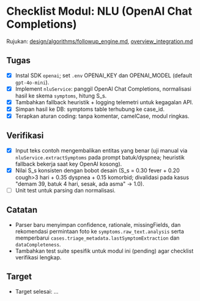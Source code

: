 # Checklist Modul: NLU (OpenAI Chat Completions)

Rujukan: [design/algorithms/followup_engine.md](../../design/algorithms/followup_engine.md), [overview_integration.md](../../overview_integration.md)

## Tugas

- [x] Instal SDK `openai`; set `.env` OPENAI_KEY dan OPENAI_MODEL (default `gpt-4o-mini`).
- [x] Implement `nluService`: panggil OpenAI Chat Completions, normalisasi hasil ke skema `symptoms`, hitung S_s.
- [x] Tambahkan fallback heuristik + logging telemetri untuk kegagalan API.
- [x] Simpan hasil ke DB: symptoms table terhubung ke case_id.
- [x] Terapkan aturan coding: tanpa komentar, camelCase, modul ringkas.

## Verifikasi

- [x] Input teks contoh mengembalikan entitas yang benar (uji manual via `nluService.extractSymptoms` pada prompt batuk/dyspnea; heuristik fallback bekerja saat key OpenAI kosong).
- [x] Nilai S_s konsisten dengan bobot desain (S_s = 0.30 fever + 0.20 cough>3 hari + 0.35 dyspnea + 0.15 komorbid; divalidasi pada kasus "demam 39, batuk 4 hari, sesak, ada asma" → 1.0).
- [ ] Unit test untuk parsing dan normalisasi.

## Catatan

- Parser baru menyimpan confidence, rationale, missingFields, dan rekomendasi permintaan foto ke `symptoms.raw_text.analysis` serta memperbarui `cases.triage_metadata.lastSymptomExtraction` dan `dataCompleteness`.
- Tambahkan test suite spesifik untuk modul ini (pending) agar checklist verifikasi lengkap.

## Target

- Target selesai: ...
